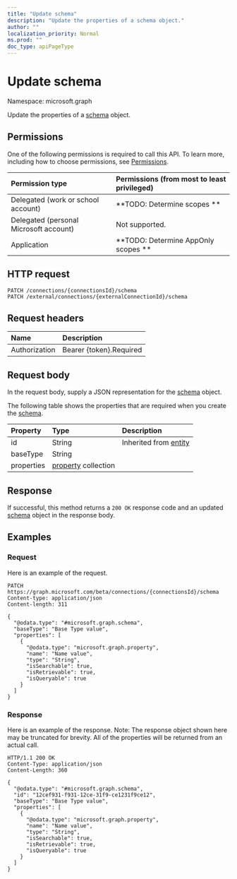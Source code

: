 ```yaml
---
title: "Update schema"
description: "Update the properties of a schema object."
author: ""
localization_priority: Normal
ms.prod: ""
doc_type: apiPageType
---
```


# Update schema

Namespace: microsoft.graph

Update the properties of a [schema](../resources/schema.md) object.

## Permissions
One of the following permissions is required to call this API. To learn more, including how to choose permissions, see [Permissions](/concepts/permissions-reference.md).

|Permission type|Permissions (from most to least privileged)|
|:---|:---|
|Delegated (work or school account)|**TODO: Determine scopes **|
|Delegated (personal Microsoft account)|Not supported.|
|Application|**TODO: Determine AppOnly scopes **|

## HTTP request
<!-- {
  "blockType": "ignored"
}
-->
``` http
PATCH /connections/{connectionsId}/schema
PATCH /external/connections/{externalConnectionId}/schema
```

## Request headers
|Name|Description|
|:---|:---|
|Authorization|Bearer {token}.Required|

## Request body
In the request body, supply a JSON representation for the [schema](../resources/schema.md) object.

The following table shows the properties that are required when you create the [schema](../resources/schema.md).

|Property|Type|Description|
|:---|:---|:---|
|id|String| Inherited from [entity](../resources/entity.md)|
|baseType|String||
|properties|[property](../resources/property.md) collection||



## Response
If successful, this method returns a `200 OK` response code and an updated [schema](../resources/schema.md) object in the response body.

## Examples

### Request
Here is an example of the request.
<!-- {
  "blockType": "request",
  "name": "update_schema"
}
-->
``` http
PATCH https://graph.microsoft.com/beta/connections/{connectionsId}/schema
Content-type: application/json
Content-length: 311

{
  "@odata.type": "#microsoft.graph.schema",
  "baseType": "Base Type value",
  "properties": [
    {
      "@odata.type": "microsoft.graph.property",
      "name": "Name value",
      "type": "String",
      "isSearchable": true,
      "isRetrievable": true,
      "isQueryable": true
    }
  ]
}
```

### Response
Here is an example of the response. Note: The response object shown here may be truncated for brevity. All of the properties will be returned from an actual call.
<!-- {
  "blockType": "response",
  "truncated": true
}
-->
``` http
HTTP/1.1 200 OK
Content-Type: application/json
Content-Length: 360

{
  "@odata.type": "#microsoft.graph.schema",
  "id": "12cef931-f931-12ce-31f9-ce1231f9ce12",
  "baseType": "Base Type value",
  "properties": [
    {
      "@odata.type": "microsoft.graph.property",
      "name": "Name value",
      "type": "String",
      "isSearchable": true,
      "isRetrievable": true,
      "isQueryable": true
    }
  ]
}
```

